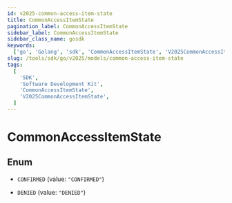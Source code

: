 ```yaml
---
id: v2025-common-access-item-state
title: CommonAccessItemState
pagination_label: CommonAccessItemState
sidebar_label: CommonAccessItemState
sidebar_class_name: gosdk
keywords:
  ['go', 'Golang', 'sdk', 'CommonAccessItemState', 'V2025CommonAccessItemState']
slug: /tools/sdk/go/v2025/models/common-access-item-state
tags:
  [
    'SDK',
    'Software Development Kit',
    'CommonAccessItemState',
    'V2025CommonAccessItemState',
  ]
---
```


# CommonAccessItemState

## Enum

- `CONFIRMED` (value: `"CONFIRMED"`)

- `DENIED` (value: `"DENIED"`)
